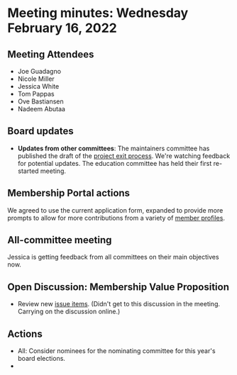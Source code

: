 # Meeting minutes: Wednesday February 16, 2022

## Meeting Attendees

- Joe Guadagno
- Nicole Miller
- Jessica White
- Tom Pappas
- Ove Bastiansen
- Nadeem Abutaa

## Board updates

- **Updates from other committees**: The maintainers committee has published the draft of the [project exit process](https://github.com/dotnet-foundation/Home/discussions/68?sort=new#discussioncomment-2168432). We're watching feedback for potential updates. The education committee has held their first re-started meeting.

## Membership Portal actions

We agreed to use the current application form, expanded to provide more prompts to allow for more contributions from a variety of [member profiles](../member-profiles.md).

## All-committee meeting

Jessica is getting feedback from all committees on their main objectives now.

## Open Discussion: Membership Value Proposition

- Review new [issue items](https://github.com/dotnet-foundation/wg-membership/labels/Values%20%2F%20Initiatives). (Didn't get to this discussion in the meeting. Carrying on the discussion online.)

## Actions

- All: Consider nominees for the nominating committee for this year's board elections.
- 
